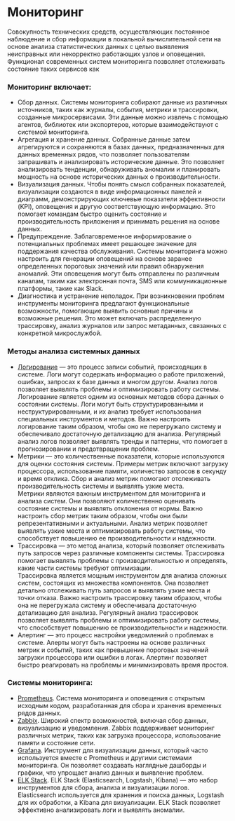 # Мониторинг

Совокупность технических средств, осуществляющих постоянное наблюдение и сбор информации в локальной вычислительной сети
на основе анализа статистических данных с целью выявления неисправных или некорректно работающих узлов и оповещения. Функционал современных систем мониторинга позволяет отслеживать состояние таких сервисов как

### Мониторинг включает:

- Сбор данных. Системы мониторинга собирают данные из различных источников, таких как журналы, события, метрики и
  трассировки, созданные микросервисами. Эти данные можно извлечь с помощью агентов, библиотек или экспортеров, которые
  взаимодействуют с системой мониторинга.
- Агрегация и хранение данных. Собранные данные затем агрегируются и сохраняются в базах данных, предназначенных для
  данных временных рядов, что позволяет пользователям запрашивать и анализировать исторические данные. Это позволяет
  анализировать тенденции, обнаруживать аномалии и планировать мощность на основе исторических данных о
  производительности.
- Визуализация данных. Чтобы понять смысл собранных показателей, визуализации создаются в виде информационных панелей и
  диаграмм, демонстрирующих ключевые показатели эффективности (KPI), оповещения и другую соответствующую информацию. Это
  помогает командам быстро оценить состояние и производительность приложения и принимать решения на основе данных.
- Предупреждение. Заблаговременное информирование о потенциальных проблемах имеет решающее значение для поддержания
  качества обслуживания. Системы мониторинга можно настроить для генерации оповещений на основе заранее определенных
  пороговых значений или правил обнаружения аномалий. Эти оповещения могут быть отправлены по различным каналам, таким
  как электронная почта, SMS или коммуникационные платформы, такие как Slack.
- Диагностика и устранение неполадок. При возникновении проблем инструменты мониторинга предлагают функциональные
  возможности, помогающие выявить основные причины и возможные решения. Это может включать распределенную трассировку,
  анализ журналов или запрос метаданных, связанных с конкретной микрослужбой.

### Методы анализа системных данных
- [Логирование](./log-management.md) — это процесс записи событий, происходящих в системе. Логи могут содержать информацию о работе приложений, ошибках, запросах к базе данных и многом другом. Анализ логов позволяет выявлять проблемы и оптимизировать работу системы.  
  Логирование является одним из основных методов сбора данных о состоянии системы. Логи могут быть структурированными и неструктурированными, и их анализ требует использования специальных инструментов и методов. Важно настроить логирование таким образом, чтобы оно не перегружало систему и обеспечивало достаточную детализацию для анализа. Регулярный анализ логов позволяет выявлять тренды и паттерны, что помогает в прогнозировании и предотвращении проблем. 
- Метрики — это количественные показатели, которые используются для оценки состояния системы. Примеры метрик включают загрузку процессора, использование памяти, количество запросов в секунду и время отклика. Сбор и анализ метрик помогают отслеживать производительность системы и выявлять узкие места.  
  Метрики являются важным инструментом для мониторинга и анализа систем. Они позволяют количественно оценивать состояние системы и выявлять отклонения от нормы. Важно настроить сбор метрик таким образом, чтобы они были репрезентативными и актуальными. Анализ метрик позволяет выявлять узкие места и оптимизировать работу системы, что способствует повышению ее производительности и надежности.
- Трассировка — это метод анализа, который позволяет отслеживать путь запросов через различные компоненты системы. Трассировка помогает выявлять проблемы с производительностью и определять, какие части системы требуют оптимизации.   
  Трассировка является мощным инструментом для анализа сложных систем, состоящих из множества компонентов. Она позволяет детально отслеживать путь запросов и выявлять узкие места и точки отказа. Важно настроить трассировку таким образом, чтобы она не перегружала систему и обеспечивала достаточную детализацию для анализа. Регулярный анализ трассировок позволяет выявлять проблемы и оптимизировать работу системы, что способствует повышению ее производительности и надежности.
- Алертинг — это процесс настройки уведомлений о проблемах в системе. Алерты могут быть настроены на основе различных метрик и событий, таких как превышение пороговых значений загрузки процессора или ошибки в логах. Алертинг позволяет быстро реагировать на проблемы и минимизировать время простоя.


### Системы мониторинга:

- [Prometheus](https://prometheus.io/). Система мониторинга и оповещения с открытым исходным кодом, разработанная для сбора и хранения временных рядов данных.
- [Zabbix](https://www.zabbix.com/ru). Широкий спектр возможностей, включая сбор данных, визуализацию и уведомления. Zabbix поддерживает мониторинг различных метрик, таких как загрузка процессора, использование памяти и состояние сети.
- [Grafana](https://grafana.com/). Инструмент для визуализации данных, который часто используется вместе с Prometheus и другими системами мониторинга. Он позволяет создавать наглядные дашборды и графики, что упрощает анализ данных и выявление проблем.
- [ELK Stack](https://grafana.com/). ELK Stack (Elasticsearch, Logstash, Kibana) — это набор инструментов для сбора, анализа и визуализации логов. Elasticsearch используется для хранения и поиска данных, Logstash для их обработки, а Kibana для визуализации. ELK Stack позволяет эффективно анализировать логи и выявлять аномалии.

